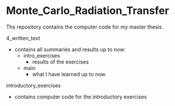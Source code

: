 # Monte_Carlo_Radiation_Transfer

Ths repository contains the computer code for my master thesis.

4_written_text
- contains all summaries and results up to now:
  - intro_exercises
    - results of the exercises
  - main
    - what I have learned up to now

introductory_exercises
- contains computer code for the introductory exercises




